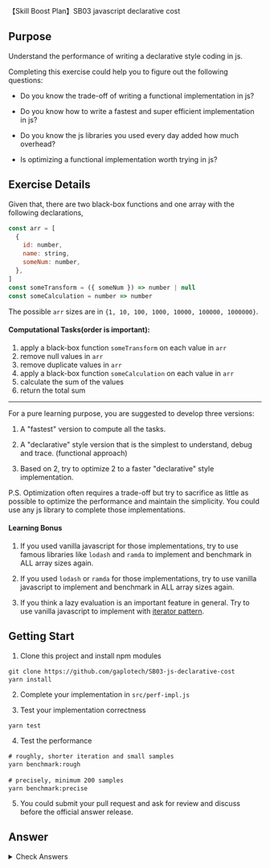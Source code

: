 【Skill Boost Plan】SB03 javascript declarative cost

## Purpose

Understand the performance of writing a declarative style coding in js.

Completing this exercise could help you to figure out the following questions:

- Do you know the trade-off of writing a functional implementation in js?

- Do you know how to write a fastest and super efficient implementation in js?

- Do you know the js libraries you used every day added how much overhead?

- Is optimizing a functional implementation worth trying in js?

## Exercise Details

Given that, there are two black-box functions and one array with the following
declarations,

```js
const arr = [
  {
    id: number,
    name: string,
    someNum: number,
  },
]
const someTransform = ({ someNum }) => number | null
const someCalculation = number => number
```

The possible `arr` sizes are in `{1, 10, 100, 1000, 10000, 100000, 1000000}`.

#### Computational Tasks(order is important):

1.  apply a black-box function `someTransform` on each value in `arr`
2.  remove null values in `arr`
3.  remove duplicate values in `arr`
4.  apply a black-box function `someCalculation` on each value in `arr`
5.  calculate the sum of the values
6.  return the total sum

---

For a pure learning purpose, you are suggested to develop three versions:

1. A "fastest" version to compute all the tasks.

2. A "declarative" style version that is the simplest to understand, debug and trace.
   (functional approach)

3. Based on 2, try to optimize 2 to a faster "declarative" style implementation.

P.S. Optimization often requires a trade-off but try to sacrifice as little as possible to
optimize the performance and maintain the simplicity. You could use any js library to
complete those implementations.

#### Learning Bonus

1. If you used vanilla javascript for those implementations, try to use famous libraries
   like `lodash` and `ramda` to implement and benchmark in ALL array sizes again.

2. If you used `lodash` or `ramda` for those implementations, try to use vanilla
   javascript to implement and benchmark in ALL array sizes again.

3. If you think a lazy evaluation is an important feature in general. Try to use vanilla
   javascript to implement with
   [iterator pattern](https://developer.mozilla.org/en-US/docs/Web/JavaScript/Guide/Iterators_and_Generators#Iterators).

## Getting Start

1. Clone this project and install npm modules

```
git clone https://github.com/gaplotech/SB03-js-declarative-cost
yarn install
```

2. Complete your implementation in `src/perf-impl.js`

3. Test your implementation correctness

```
yarn test
```

4. Test the performance

```
# roughly, shorter iteration and small samples
yarn benchmark:rough

# precisely, minimum 200 samples
yarn benchmark:precise
```

5. You could submit your pull request and ask for review and discuss before the official
   answer release.

## Answer

<details>
  <summary>Check Answers</summary>

A short answer and conclusion will be posted on 7/Sep 2020.

(TLDR;) If you have no time to complete this exercise, you could read my comprehensive
[R&D findings(implemented 20 versions)](https://www.patreon.com/posts/41204692) via
patreon.

In order to get an accurate benchmark, we need to make sure the benchmark environment has
no significant workload, no performance thermal throttling and no affection with noisy
neighbour(if VM). That's why I have rented a
[packet bare metal machine (t1.small.x86) in NTR](https://www.packet.com/cloud/servers/t1-small/)
to perform the benchmark with minimum 1000 samples for each benchmark.

As a result, the whole benchmark `1000 sample * 20 implementation * 7 size` takes 16.44
hours to run! The final result combined with the source code provided in patreon is
stunning and fascinating! It gives you a good insight between declarative style,
performance and functional optimization techniques in js.

[Early Access - JS Benchmark in 20 different implementations for same purpose](https://www.patreon.com/posts/41204692)

#### Sneak Peek

![sneak peek](js-benchmark-sneak-peek.jpg)

</details>
